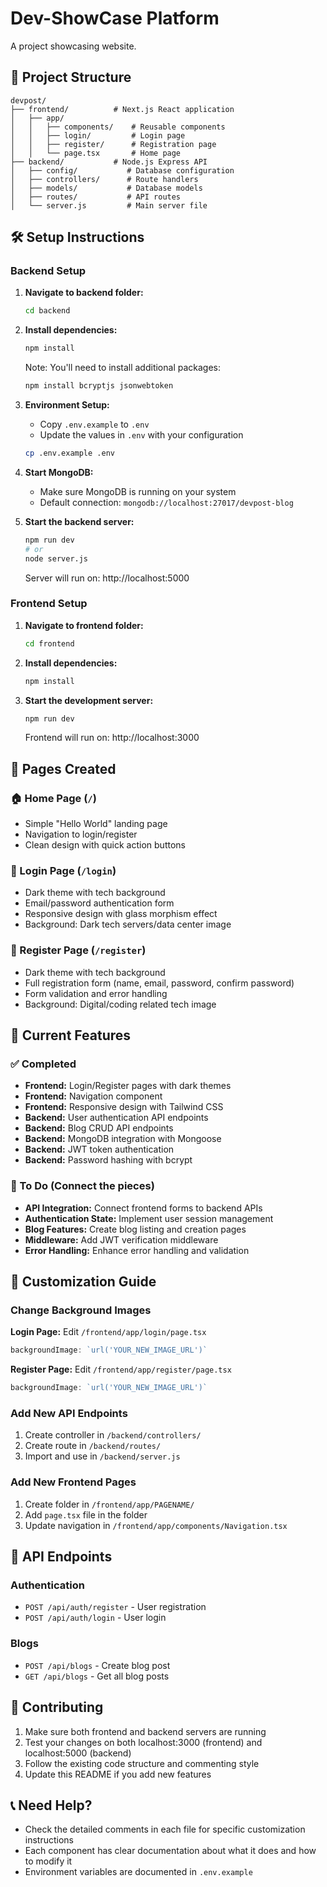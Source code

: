 # Dev-ShowCase Platform

A project showcasing website.

## 🚀 Project Structure

```
devpost/
├── frontend/          # Next.js React application
│   ├── app/
│   │   ├── components/    # Reusable components
│   │   ├── login/         # Login page
│   │   ├── register/      # Registration page
│   │   └── page.tsx       # Home page
├── backend/           # Node.js Express API
│   ├── config/           # Database configuration
│   ├── controllers/      # Route handlers
│   ├── models/           # Database models
│   ├── routes/           # API routes
│   └── server.js         # Main server file
```

## 🛠️ Setup Instructions

### Backend Setup

1. **Navigate to backend folder:**
   ```bash
   cd backend
   ```

2. **Install dependencies:**
   ```bash
   npm install
   ```
   
   Note: You'll need to install additional packages:
   ```bash
   npm install bcryptjs jsonwebtoken
   ```

3. **Environment Setup:**
   - Copy `.env.example` to `.env`
   - Update the values in `.env` with your configuration
   ```bash
   cp .env.example .env
   ```

4. **Start MongoDB:**
   - Make sure MongoDB is running on your system
   - Default connection: `mongodb://localhost:27017/devpost-blog`

5. **Start the backend server:**
   ```bash
   npm run dev
   # or
   node server.js
   ```
   Server will run on: http://localhost:5000

### Frontend Setup

1. **Navigate to frontend folder:**
   ```bash
   cd frontend
   ```

2. **Install dependencies:**
   ```bash
   npm install
   ```

3. **Start the development server:**
   ```bash
   npm run dev
   ```
   Frontend will run on: http://localhost:3000

## 📱 Pages Created

### 🏠 Home Page (`/`)
- Simple "Hello World" landing page
- Navigation to login/register
- Clean design with quick action buttons

### 🔐 Login Page (`/login`)
- Dark theme with tech background
- Email/password authentication form
- Responsive design with glass morphism effect
- Background: Dark tech servers/data center image

### 📝 Register Page (`/register`)
- Dark theme with tech background  
- Full registration form (name, email, password, confirm password)
- Form validation and error handling
- Background: Digital/coding related tech image

## 🔧 Current Features

### ✅ Completed
- **Frontend:** Login/Register pages with dark themes
- **Frontend:** Navigation component
- **Frontend:** Responsive design with Tailwind CSS
- **Backend:** User authentication API endpoints
- **Backend:** Blog CRUD API endpoints
- **Backend:** MongoDB integration with Mongoose
- **Backend:** JWT token authentication
- **Backend:** Password hashing with bcrypt

### 🚧 To Do (Connect the pieces)
- **API Integration:** Connect frontend forms to backend APIs
- **Authentication State:** Implement user session management
- **Blog Features:** Create blog listing and creation pages
- **Middleware:** Add JWT verification middleware
- **Error Handling:** Enhance error handling and validation

## 🎨 Customization Guide

### Change Background Images
**Login Page:** Edit `/frontend/app/login/page.tsx`
```javascript
backgroundImage: `url('YOUR_NEW_IMAGE_URL')`
```

**Register Page:** Edit `/frontend/app/register/page.tsx`
```javascript
backgroundImage: `url('YOUR_NEW_IMAGE_URL')`
```

### Add New API Endpoints
1. Create controller in `/backend/controllers/`
2. Create route in `/backend/routes/`
3. Import and use in `/backend/server.js`

### Add New Frontend Pages
1. Create folder in `/frontend/app/PAGENAME/`
2. Add `page.tsx` file in the folder
3. Update navigation in `/frontend/app/components/Navigation.tsx`

## 🔗 API Endpoints

### Authentication
- `POST /api/auth/register` - User registration
- `POST /api/auth/login` - User login

### Blogs
- `POST /api/blogs` - Create blog post
- `GET /api/blogs` - Get all blog posts

## 🤝 Contributing

1. Make sure both frontend and backend servers are running
2. Test your changes on both localhost:3000 (frontend) and localhost:5000 (backend)
3. Follow the existing code structure and commenting style
4. Update this README if you add new features

## 📞 Need Help?

- Check the detailed comments in each file for specific customization instructions
- Each component has clear documentation about what it does and how to modify it
- Environment variables are documented in `.env.example`
